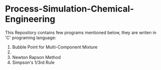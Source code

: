 # Process-Simulation-Chemical-Engineering

This Repository contains few programs mentioned below, they are writen in 'C' programing language:
1. Bubble Point for Multi-Component Mixture
2. 
3. Newton Rapson Method
4. Simpson's 1/3rd Rule
